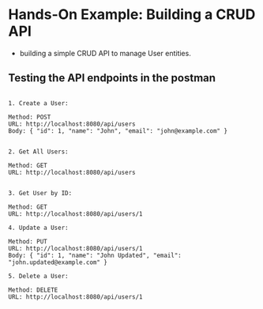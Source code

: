 # Hands-On Example: Building a CRUD API

- building a simple CRUD API to manage User entities.

## Testing the API endpoints in the postman

```commandline

1. Create a User:

Method: POST
URL: http://localhost:8080/api/users
Body: { "id": 1, "name": "John", "email": "john@example.com" }


2. Get All Users:

Method: GET
URL: http://localhost:8080/api/users


3. Get User by ID:

Method: GET
URL: http://localhost:8080/api/users/1

4. Update a User:

Method: PUT
URL: http://localhost:8080/api/users/1
Body: { "id": 1, "name": "John Updated", "email": "john.updated@example.com" }

5. Delete a User:

Method: DELETE
URL: http://localhost:8080/api/users/1


```